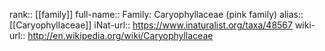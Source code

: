 

rank:: [[family]]
full-name:: Family: Caryophyllaceae (pink family)
alias:: [[Caryophyllaceae]]
iNat-url:: https://www.inaturalist.org/taxa/48567
wiki-url:: http://en.wikipedia.org/wiki/Caryophyllaceae